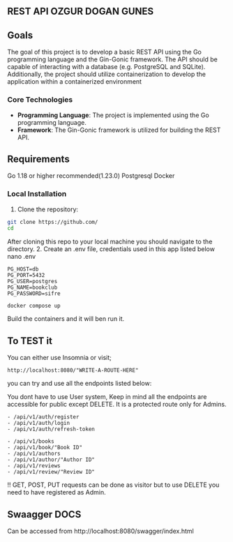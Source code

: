 ## REST API OZGUR DOGAN GUNES


## Goals
The goal of this project is to develop a basic REST API using the Go programming
language and the Gin-Gonic framework. The API should be capable of interacting with a
database (e.g. PostgreSQL and SQLite). Additionally, the project should utilize
containerization to develop the application within a containerized environment

### Core Technologies

- **Programming Language**: The project is implemented using the Go programming language.
- **Framework**: The Gin-Gonic framework is utilized for building the REST API.


## Requirements

Go 1.18 or higher recommended(1.23.0)
Postgresql
Docker

### Local Installation

1. Clone the repository:

```bash
git clone https://github.com/
cd 
```

 After cloning this repo to your local machine you should navigate to the directory.
 2. Create an .env file, credentials used in this app listed below
 nano .env 
```
PG_HOST=db
PG_PORT=5432
PG_USER=postgres
PG_NAME=bookclub
PG_PASSWORD=sifre

```

```
docker compose up 
```
Build the containers and it will ben run it.


## To TEST it 
You can either use Insomnia or visit; 
```
http://localhost:8080/"WRITE-A-ROUTE-HERE"
```
you can try and use all the endpoints listed below:

You dont have to use User system, Keep in mind all the endpoints are accessible for public except DELETE. It is a protected route only for Admins.
```
- /api/v1/auth/register
- /api/v1/auth/login
- /api/v1/auth/refresh-token

- /api/v1/books
- /api/v1/book/"Book ID"
- /api/v1/authors
- /api/v1/author/"Author ID"
- /api/v1/reviews
- /api/v1/review/"Review ID"
```
!! GET, POST, PUT requests can be done as visitor but to use DELETE you need to have registered as Admin.


## Swaagger DOCS
Can be accessed from http://localhost:8080/swagger/index.html